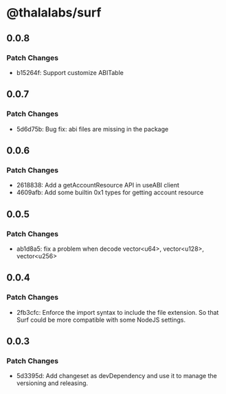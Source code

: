 # @thalalabs/surf

## 0.0.8

### Patch Changes

- b15264f: Support customize ABITable

## 0.0.7

### Patch Changes

- 5d6d75b: Bug fix: abi files are missing in the package

## 0.0.6

### Patch Changes

- 2618838: Add a getAccountResource API in useABI client
- 4609afb: Add some builtin 0x1 types for getting account resource

## 0.0.5

### Patch Changes

- ab1d8a5: fix a problem when decode vector\<u64\>, vector\<u128\>, vector\<u256\>

## 0.0.4

### Patch Changes

- 2fb3cfc: Enforce the import syntax to include the file extension. So that Surf could be more compatible with some NodeJS settings.

## 0.0.3

### Patch Changes

- 5d3395d: Add changeset as devDependency and use it to manage the versioning and releasing.
